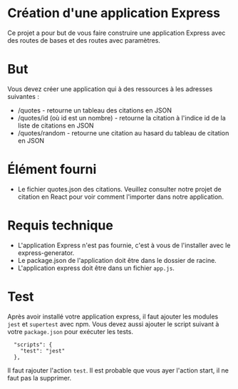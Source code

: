 # Création d'une application Express

Ce projet a pour but de vous faire construire une application Express
avec des routes de bases et des routes avec paramètres.

# But

Vous devez créer une application qui à des ressources à les adresses suivantes :

* /quotes - retourne un tableau des citations en JSON
* /quotes/id (où id est un nombre) - retourne la citation à l'indice id de la liste de citations en JSON
* /quotes/random - retourne une citation au hasard du tableau de citation en JSON

# Élément fourni

* Le fichier quotes.json des citations. Veuillez consulter notre projet de citation en React pour voir comment l'importer
dans notre application.

# Requis technique

* L'application Express n'est pas fournie, c'est à vous de l'installer avec le express-generator.
* Le package.json de l'application doit être dans le dossier de racine.
* L'application express doit être dans un fichier `app.js`.

# Test
Après avoir installé votre application express, il faut ajouter les modules `jest` et `supertest` avec npm.
Vous devez aussi ajouter le script suivant à votre `package.json` pour exécuter les tests.

```
  "scripts": {
    "test": "jest"
  },
```

Il faut rajouter l'action `test`. Il est probable que vous ayer l'action start, il ne faut pas la supprimer.
